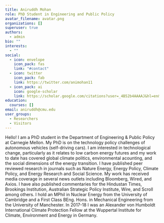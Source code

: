 ```yaml
---
title: Aniruddh Mohan
role: PhD Student in Engineering and Public Policy
avatar_filename: avatar.png
organizations: []
superuser: true
authors:
  - admin
bio: ""
interests:
  - ""
social:
  - icon: envelope
    icon_pack: fas
    link: "#contact"
  - icon: twitter
    icon_pack: fab
    link: https://twitter.com/animohan11
  - icon_pack: ai
    icon: google-scholar
    link: https://scholar.google.com/citations?user=_4B52b4AAAAJ&hl=en&oi=ao
education:
  courses: []
email: aniruddh@cmu.edu
user_groups:
  - Researchers
  - Visitors
---
```

Hello! I am a PhD student in the Department of Engineering & Public Policy at Carnegie Mellon. My PhD is on the technology policy challenges of autonomous vehicles (self-driving cars). I am interested in technological change, particularly as it relates to low carbon energy futures and my work to date has covered global climate politics, environmental acounting, and the social dimensions of the energy transition. I have published peer reviewed research in journals such as Nature Energy, Energy Policy, Climate Policy, and Energy Research and Social Science. My work has received media coverage in several news outlets including Bloomberg, Wired, and Axios. I have also published commentaries for the Hindustan Times, Brookings Institution, Australian Strategic Policy Institute, Wire, and Scroll among others. I hold an MPhil in Nuclear Energy from the University of Cambridge and a First Class BEng. Hons. in Mechanical Engineering from the University of Manchester. In 2017-18 I was an Alexander von Humboldt International Climate Protection Fellow at the Wuppertal Institute for Climate, Environment and Energy in Germany.
